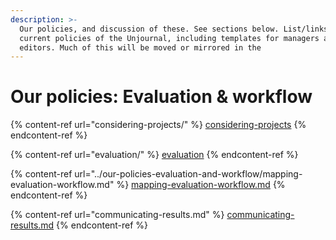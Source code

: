 ```yaml
---
description: >-
  Our policies, and discussion of these. See sections below. List/links to
  current policies of the Unjournal, including templates for managers and
  editors. Much of this will be moved or mirrored in the
---
```


# Our policies: Evaluation & workflow

{% content-ref url="considering-projects/" %}
[considering-projects](considering-projects/)
{% endcontent-ref %}

{% content-ref url="evaluation/" %}
[evaluation](evaluation/)
{% endcontent-ref %}

{% content-ref url="../our-policies-evaluation-and-workflow/mapping-evaluation-workflow.md" %}
[mapping-evaluation-workflow.md](../our-policies-evaluation-and-workflow/mapping-evaluation-workflow.md)
{% endcontent-ref %}

{% content-ref url="communicating-results.md" %}
[communicating-results.md](communicating-results.md)
{% endcontent-ref %}
